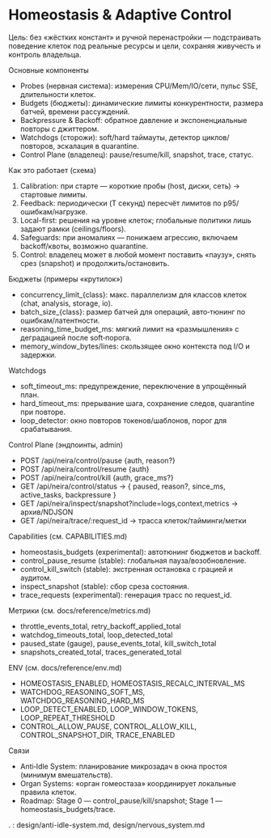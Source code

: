 <!-- neira:meta
id: NEI-20250904-120850-homeostasis-adaptive-control
intent: docs
summary: |
  Контур гомеостаза и адаптивного управления: автоподстройка лимитов под железо/нагрузку/политики, сторожевые таймеры и контроль владельца (pause/resume/kill + snapshot/trace). Гейтинг через capabilities.
-->

# Homeostasis & Adaptive Control

Цель: без «жёстких констант» и ручной перенастройки — подстраивать поведение клеток под реальные ресурсы и цели, сохраняя живучесть и контроль владельца.

Основные компоненты
- Probes (нервная система): измерения CPU/Mem/IO/сети, пульс SSE, длительности клеток.
- Budgets (бюджеты): динамические лимиты конкурентности, размера батчей, времени рассуждений.
- Backpressure & Backoff: обратное давление и экспоненциальные повторы с джиттером.
- Watchdogs (сторожи): soft/hard таймауты, детектор циклов/повторов, эскалация в quarantine.
- Control Plane (владелец): pause/resume/kill, snapshot, trace, статус.

Как это работает (схема)
1) Calibration: при старте — короткие пробы (host, диски, сеть) → стартовые лимиты.
2) Feedback: периодически (T секунд) пересчёт лимитов по p95/ошибкам/нагрузке.
3) Local-first: решения на уровне клеток; глобальные политики лишь задают рамки (ceilings/floors).
4) Safeguards: при аномалиях — понижаем агрессию, включаем backoff/квоты, возможно quarantine.
5) Control: владелец может в любой момент поставить «паузу», снять срез (snapshot) и продолжить/остановить.

Бюджеты (примеры «крутилок»)
- concurrency_limit_{class}: макс. параллелизм для классов клеток (chat, analysis, storage, io).
- batch_size_{class}: размер батчей для операций, авто‑тюнинг по ошибкам/латентности.
- reasoning_time_budget_ms: мягкий лимит на «размышления» с деградацией после soft‑порога.
- memory_window_bytes/lines: скользящее окно контекста под I/O и задержки.

Watchdogs
- soft_timeout_ms: предупреждение, переключение в упрощённый план.
- hard_timeout_ms: прерывание шага, сохранение следов, quarantine при повторе.
- loop_detector: окно повторов токенов/шаблонов, порог для срабатывания.

Control Plane (эндпоинты, admin)
- POST /api/neira/control/pause {auth, reason?}
- POST /api/neira/control/resume {auth}
- POST /api/neira/control/kill {auth, grace_ms?}
- GET  /api/neira/control/status → { paused, reason?, since_ms, active_tasks, backpressure }
- GET  /api/neira/inspect/snapshot?include=logs,context,metrics → архив/NDJSON
- GET  /api/neira/trace/:request_id → трасса клеток/тайминги/метки

Capabilities (см. CAPABILITIES.md)
- homeostasis_budgets (experimental): автотюнинг бюджетов и backoff.
- control_pause_resume (stable): глобальная пауза/возобновление.
- control_kill_switch (stable): экстренная остановка с грацией и аудитом.
- inspect_snapshot (stable): сбор среза состояния.
- trace_requests (experimental): генерация трасс по request_id.

Метрики (см. docs/reference/metrics.md)
- throttle_events_total, retry_backoff_applied_total
- watchdog_timeouts_total, loop_detected_total
- paused_state (gauge), pause_events_total, kill_switch_total
- snapshots_created_total, traces_generated_total

ENV (см. docs/reference/env.md)
- HOMEOSTASIS_ENABLED, HOMEOSTASIS_RECALC_INTERVAL_MS
- WATCHDOG_REASONING_SOFT_MS, WATCHDOG_REASONING_HARD_MS
- LOOP_DETECT_ENABLED, LOOP_WINDOW_TOKENS, LOOP_REPEAT_THRESHOLD
- CONTROL_ALLOW_PAUSE, CONTROL_ALLOW_KILL, CONTROL_SNAPSHOT_DIR, TRACE_ENABLED

Связи
- Anti‑Idle System: планирование микрозадач в окна простоя (минимум вмешательств).
- Organ Systems: «орган гомеостаза» координирует локальные правила клеток.
- Roadmap: Stage 0 — control_pause/kill/snapshot; Stage 1 — homeostasis_budgets/trace.



. : design/anti-idle-system.md, design/nervous_system.md
